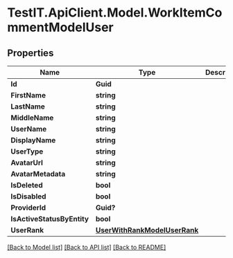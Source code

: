 # TestIT.ApiClient.Model.WorkItemCommentModelUser

## Properties

Name | Type | Description | Notes
------------ | ------------- | ------------- | -------------
**Id** | **Guid** |  | 
**FirstName** | **string** |  | 
**LastName** | **string** |  | 
**MiddleName** | **string** |  | 
**UserName** | **string** |  | 
**DisplayName** | **string** |  | 
**UserType** | **string** |  | 
**AvatarUrl** | **string** |  | 
**AvatarMetadata** | **string** |  | 
**IsDeleted** | **bool** |  | 
**IsDisabled** | **bool** |  | 
**ProviderId** | **Guid?** |  | [optional] 
**IsActiveStatusByEntity** | **bool** |  | 
**UserRank** | [**UserWithRankModelUserRank**](UserWithRankModelUserRank.md) |  | 

[[Back to Model list]](../README.md#documentation-for-models) [[Back to API list]](../README.md#documentation-for-api-endpoints) [[Back to README]](../README.md)

